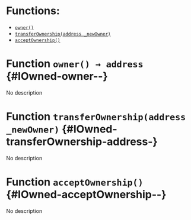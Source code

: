 

# Functions:
- [`owner()`](#IOwned-owner--)
- [`transferOwnership(address _newOwner)`](#IOwned-transferOwnership-address-)
- [`acceptOwnership()`](#IOwned-acceptOwnership--)


# Function `owner() → address` {#IOwned-owner--}
No description
# Function `transferOwnership(address _newOwner)` {#IOwned-transferOwnership-address-}
No description
# Function `acceptOwnership()` {#IOwned-acceptOwnership--}
No description

